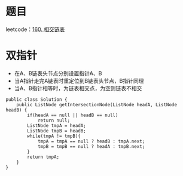# 题目
leetcode：[160. 相交链表](https://leetcode-cn.com/problems/intersection-of-two-linked-lists/)
# 双指针
- 在A、B链表头节点分别设置指针A、B
- 当A指针走完A链表时重定位到B链表头节点，B指针同理
- 当A、B指针相等时，为链表相交点，为空则链表不相交

```
public class Solution {
    public ListNode getIntersectionNode(ListNode headA, ListNode headB) {
        if(headA == null || headB == null)
            return null;
        ListNode tmpA = headA;
        ListNode tmpB = headB;
        while(tmpA != tmpB){
            tmpA = tmpA == null ? headB : tmpA.next;
            tmpB = tmpB == null ? headA : tmpB.next;
        }
        return tmpA;
    }
}
```
